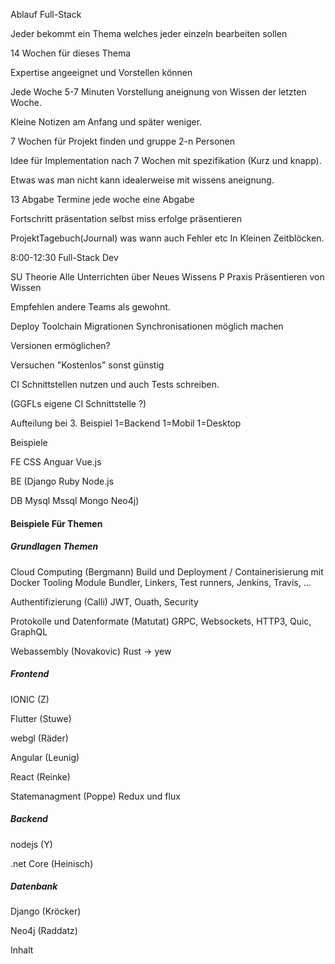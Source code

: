 Ablauf Full-Stack 

Jeder bekommt ein Thema welches jeder einzeln bearbeiten sollen

14 Wochen für dieses Thema

Expertise angeeignet und Vorstellen können

Jede Woche 5-7 Minuten Vorstellung aneignung von Wissen der letzten Woche.

Kleine Notizen am Anfang und später weniger.

7 Wochen für Projekt finden und gruppe 2-n Personen

Idee für Implementation nach 7 Wochen mit spezifikation (Kurz und knapp).

Etwas was man nicht kann idealerweise mit wissens aneignung.

13 Abgabe Termine jede woche eine Abgabe 

Fortschritt präsentation selbst miss erfolge präsentieren

ProjektTagebuch(Journal) was wann auch Fehler etc
In Kleinen Zeitblöcken.

8:00-12:30 Full-Stack Dev

SU Theorie Alle Unterrichten über Neues Wissens
P Praxis Präsentieren von Wissen

Empfehlen andere Teams als gewohnt.



Deploy Toolchain Migrationen
Synchronisationen möglich machen

Versionen ermöglichen?

Versuchen "Kostenlos" sonst günstig

CI Schnittstellen nutzen und auch Tests schreiben.

(GGFLs eigene CI Schnittstelle ?)

Aufteilung bei 3. Beispiel 
1=Backend 
1=Mobil 
1=Desktop

Beispiele

FE CSS Anguar Vue.js

BE (Django Ruby Node.js 

DB Mysql Mssql Mongo Neo4j)

#### Beispiele Für Themen

##### Grundlagen Themen

Cloud Computing  (Bergmann)
Build und Deployment  / Containerisierung mit Docker
Tooling 
Module Bundler, Linkers, Test runners, Jenkins, Travis, ...

Authentifizierung (Calli)
JWT, Ouath, Security

Protokolle und Datenformate (Matutat)
GRPC, Websockets, HTTP3, Quic, GraphQL

Webassembly (Novakovic)
Rust -> yew

##### Frontend

IONIC (Z)

Flutter (Stuwe)

webgl (Räder)

Angular (Leunig)

React (Reinke)

Statemanagment (Poppe) Redux und flux

##### Backend

nodejs (Y)

.net Core (Heinisch)

##### Datenbank

Django (Kröcker)

Neo4j (Raddatz)

Inhalt